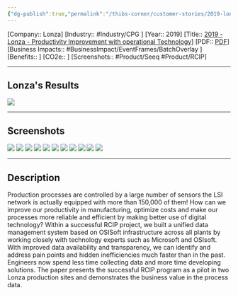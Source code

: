 ```yaml
---
{"dg-publish":true,"permalink":"/thibs-corner/customer-stories/2019-lonza-productivity-improvement-with-operational-technology/"}
---
```


[Company:: Lonza]
[Industry:: #Industry/CPG ]
[Year:: 2019]
[Title:: [2019 - Lonza - Productivity Improvement with operational Technology](https://resources.osisoft.com/presentations/pivot--productivity-improvement-with-operational-technology--lonzax/)]
[PDF:: [PDF](https://cdn.osisoft.com/osi/presentations/2019-uc-gothenburg/UC19EU-D2FB02-Lonza-Lacaille-PIVOT-Productivity-Improvement-with-operational-Technology.pdf)]
[Business Impacts:: #BusinessImpact/EventFrames/BatchOverlay ]
[Benefits:: ]
[CO2e:: ]
[Screenshots:: #Product/Seeq #Product/RCIP] 

---
## Lonza's Results
![](https://i.imgur.com/QimnP62.png)

---
## Screenshots
![](https://i.imgur.com/Fi5Jt2B.png)
![](https://i.imgur.com/WE8mXe3.png)
![](https://i.imgur.com/vzFQ2kC.png)
![](https://i.imgur.com/QXcCyHB.png)
![](https://i.imgur.com/Asem9Vj.png)
![](https://i.imgur.com/JSzQ0AT.png)
![](https://i.imgur.com/mOBmrgp.png)
![](https://i.imgur.com/ySEkkgj.png)
![](https://i.imgur.com/GWafi2e.png)
![](https://i.imgur.com/2NAOR4F.png)
![](https://i.imgur.com/nYJgM8n.png)

---
## Description
Production processes are controlled by a large number of sensors the LSI network is actually equipped with more than 150,000 of them! How can we improve our productivity in manufacturing, optimize costs and make our processes more reliable and efficient by making better use of digital technology? Within a successful RCIP project, we built a unified data management system based on OSISoft infrastructure across all plants by working closely with technology experts such as Microsoft and OSIsoft. With improved data availability and transparency, we can identify and address pain points and hidden inefficiencies much faster than in the past. Engineers now spend less time collecting data and more time developing solutions. The paper presents the successful RCIP program as a pilot in two Lonza production sites and demonstrates the business value in the process data.